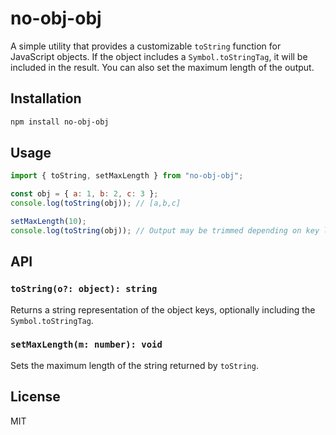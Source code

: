 # no-obj-obj

A simple utility that provides a customizable `toString` function for JavaScript objects. If the object includes a `Symbol.toStringTag`, it will be included in the result. You can also set the maximum length of the output.

## Installation

```sh
npm install no-obj-obj
```

## Usage

```js
import { toString, setMaxLength } from "no-obj-obj";

const obj = { a: 1, b: 2, c: 3 };
console.log(toString(obj)); // [a,b,c]

setMaxLength(10);
console.log(toString(obj)); // Output may be trimmed depending on key length
```

## API

### `toString(o?: object): string`
Returns a string representation of the object keys, optionally including the `Symbol.toStringTag`.

### `setMaxLength(m: number): void`
Sets the maximum length of the string returned by `toString`.

## License

MIT